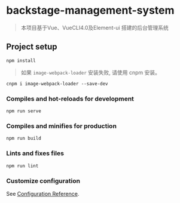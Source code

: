 # backstage-management-system
> 本项目基于Vue、VueCLI4.0及Element-ui 搭建的后台管理系统


## Project setup
```
npm install
```
> 如果 `image-webpack-loader` 安装失败, 请使用 cnpm 安装。
```
cnpm i image-webpack-loader --save-dev
```

### Compiles and hot-reloads for development
```
npm run serve
```

### Compiles and minifies for production
```
npm run build
```

### Lints and fixes files
```
npm run lint
```

### Customize configuration
See [Configuration Reference](https://cli.vuejs.org/config/).
